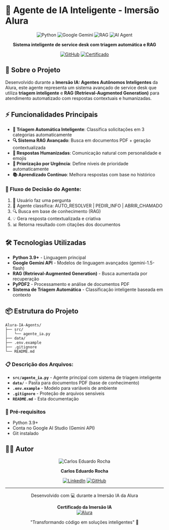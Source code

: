 # 🤖 Agente de IA Inteligente - Imersão Alura

<div align="center">

![Python](https://img.shields.io/badge/Python-3776AB?style=for-the-badge&logo=python&logoColor=white)
![Google Gemini](https://img.shields.io/badge/Google%20Gemini-4285F4?style=for-the-badge&logo=google&logoColor=white)
![RAG](https://img.shields.io/badge/RAG-Advanced-FF6B00?style=for-the-badge)
![AI Agent](https://img.shields.io/badge/AI%20Agent-Autonomous-00C853?style=for-the-badge)

**Sistema inteligente de service desk com triagem automática e RAG**

[![GitHub](https://img.shields.io/badge/👁️_Ver_Código-181717?style=for-the-badge&logo=github&logoColor=white)](src/agente_ia.py)
[![Certificado](https://img.shields.io/badge/📜_Certificado_Alura-FF6B00?style=for-the-badge)](https://cursos.alura.com.br/immersion/certificate/1c584cf8-80ac-46eb-81b6-7b8259235cb7)

</div>

## 🎯 Sobre o Projeto

Desenvolvido durante a **Imersão IA: Agentes Autônomos Inteligentes** da Alura, este agente representa um sistema avançado de service desk que utiliza **triagem inteligente** e **RAG (Retrieval-Augmented Generation)** para atendimento automatizado com respostas contextuais e humanizadas.

## ⚡ Funcionalidades Principais

- **🤖 Triagem Automática Inteligente**: Classifica solicitações em 3 categorias automaticamente
- **🔍 Sistema RAG Avançado**: Busca em documentos PDF + geração contextualizada
- **💬 Respostas Humanizadas**: Comunicação natural com personalidade e emojis
- **🚨 Priorização por Urgência**: Define níveis de prioridade automaticamente
- **📚 Aprendizado Contínuo**: Melhora respostas com base no histórico

### 🎪 Fluxo de Decisão do Agente:


1. 📝 Usuário faz uma pergunta
2. 🎯 Agente classifica: AUTO_RESOLVER | PEDIR_INFO | ABRIR_CHAMADO
3. 🔍 Busca em base de conhecimento (RAG)
4. 💡 Gera resposta contextualizada e criativa
5. 📊 Retorna resultado com citações dos documentos



## 🛠️ Tecnologias Utilizadas

- **Python 3.9+** - Linguagem principal
- **Google Gemini API** - Modelos de linguagem avançados (gemini-1.5-flash)
- **RAG (Retrieval-Augmented Generation)** - Busca aumentada por recuperação
- **PyPDF2** - Processamento e análise de documentos PDF
- **Sistema de Triagem Automática** - Classificação inteligente baseada em contexto

## 📦 Estrutura do Projeto

```
Alura-IA-Agents/
├── src/
│   └── agente_ia.py
├── data/
├── .env.example
├── .gitignore
└── README.md
```

### 📋 Descrição dos Arquivos:
- **`src/agente_ia.py`** - Agente principal com sistema de triagem inteligente
- **`data/`** - Pasta para documentos PDF (base de conhecimento)
- **`.env.example`** - Modelo para variáveis de ambiente
- **`.gitignore`** - Proteção de arquivos sensíveis
- **`README.md`** - Esta documentação

### 🚀 Pré-requisitos
- Python 3.9+
- Conta no Google AI Studio (Gemini API)
- Git instalado

## 👨‍💻 Autor

<div align="center">

![Carlos Eduardo Rocha](https://avatars.githubusercontent.com/carloseduardo-rocha?s=100)

**Carlos Eduardo Rocha**  

[![LinkedIn](https://img.shields.io/badge/LinkedIn-0077B5?style=for-the-badge&logo=linkedin&logoColor=white)](https://linkedin.com/in/seu-perfil)
[![GitHub](https://img.shields.io/badge/GitHub-181717?style=for-the-badge&logo=github&logoColor=white)](https://github.com/carloseduardo-rocha)

</div>
<div align="center">
  
---
Desenvolvido com 💻 durante a Imersão IA da Alura

<div align="center">

**Certificado da Imersão IA**  
[![Alura](https://img.shields.io/badge/📜_Certificado_Alura-FF6B00?style=for-the-badge&logo=alura&logoColor=white)](https://cursos.alura.com.br/immersion/certificate/1c584cf8-80ac-46eb-81b6-7b8259235cb7)

</div>

"Transformando código em soluções inteligentes" 🚀

</div>
